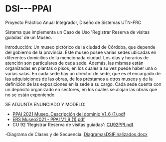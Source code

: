 # DSI---PPAI
Proyecto Práctico Anual Integrador, Diseño de Sistemas UTN-FRC

Sistema que implementa un Caso de Uso 'Registrar Reserva de visitas guiadas' de un Museo.

Introducción:
Un museo pictórico de la ciudad de Córdoba, que depende del gobierno de la provincia. Este museo posee varias 
sedes ubicadas en diferentes domicilios de la mencionada ciudad. Los días y horarios de atención son particulares de 
cada sede. Además, las mismas están organizadas en plantas o pisos, en los cuales a su vez puede haber una o varias 
salas. En cada sede hay un director de sede, que es el encargado de las adquisiciones de las obras, de los préstamos a 
otros museos y de la definición de las exposiciones en la sede a su cargo. Cada sede cuenta con un depósito 
organizado en sectores, en los cuales se alojan las obras que no se están exponiendo

SE ADJUNTA ENUNCIADO Y MODELO:
- [PPAI 2021 Museo_Descripción del dominio V1_6 (1).pdf](https://github.com/valentinogiardino/DSI---PPAI/files/8931464/PPAI.2021.Museo_Descripcion.del.dominio.V1_6.1.pdf)
- [ERS Museo2021 - PPAI V1_9 (1).pdf](https://github.com/valentinogiardino/DSI---PPAI/files/8931463/ERS.Museo2021.-.PPAI.V1_9.1.pdf)
- CU 92 'Registrar Reserva de visitas guiadas': [CU92PPI.pdf](https://github.com/valentinogiardino/DSI---PPAI/files/8931481/CU92PPI.pdf)


-Diagrama de Clases y de Secuencia: [DiagramasDSIFinalizados.docx](https://github.com/valentinogiardino/DSI---PPAI/files/8931496/DiagramasDSIFinalizados.docx)
